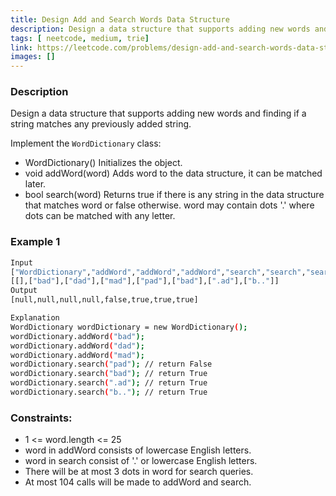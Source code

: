 ```yaml
---
title: Design Add and Search Words Data Structure
description: Design a data structure that supports adding new words and finding if a string matches any previously added string.
tags: [ neetcode, medium, trie]
link: https://leetcode.com/problems/design-add-and-search-words-data-structure/
images: []
---
```


### Description

Design a data structure that supports adding new words and finding if a string matches any previously added string.

Implement the `WordDictionary` class:

- WordDictionary() Initializes the object.
- void addWord(word) Adds word to the data structure, it can be matched later.
- bool search(word) Returns true if there is any string in the data structure that matches word or false otherwise. word may contain dots '.' where dots can be matched with any letter.

### Example 1

```bash
Input
["WordDictionary","addWord","addWord","addWord","search","search","search","search"]
[[],["bad"],["dad"],["mad"],["pad"],["bad"],[".ad"],["b.."]]
Output
[null,null,null,null,false,true,true,true]

Explanation
WordDictionary wordDictionary = new WordDictionary();
wordDictionary.addWord("bad");
wordDictionary.addWord("dad");
wordDictionary.addWord("mad");
wordDictionary.search("pad"); // return False
wordDictionary.search("bad"); // return True
wordDictionary.search(".ad"); // return True
wordDictionary.search("b.."); // return True
```


### Constraints:

- 1 <= word.length <= 25
- word in addWord consists of lowercase English letters.
- word in search consist of '.' or lowercase English letters.
- There will be at most 3 dots in word for search queries.
- At most 104 calls will be made to addWord and search.